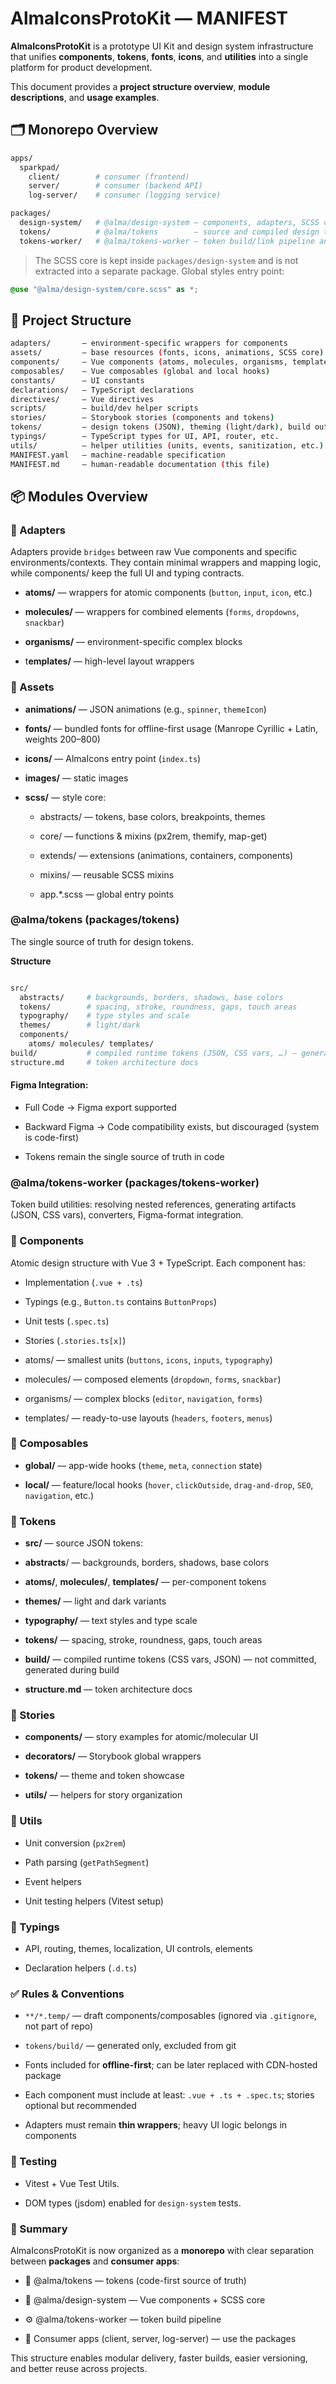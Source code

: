 # AlmaIconsProtoKit — MANIFEST

**AlmaIconsProtoKit** is a prototype UI Kit and design system infrastructure that unifies **components**, **tokens**, **fonts**, **icons**, and **utilities** into a single platform for product development.

This document provides a **project structure overview**, **module descriptions**, and **usage examples**.

## 🗂 Monorepo Overview

```bash
apps/
  sparkpad/
    client/        # consumer (frontend)
    server/        # consumer (backend API)
    log-server/    # consumer (logging service)

packages/
  design-system/   # @alma/design-system — components, adapters, SCSS core, Storybook utils
  tokens/          # @alma/tokens        — source and compiled design tokens
  tokens-worker/   # @alma/tokens-worker — token build/link pipeline and converters
```

> The SCSS core is kept inside `packages/design-system` and is not extracted into a separate package.
> Global styles entry point:

```scss
@use "@alma/design-system/core.scss" as *;
```

## 📂 Project Structure

```bash
adapters/       — environment-specific wrappers for components
assets/         — base resources (fonts, icons, animations, SCSS core)
components/     — Vue components (atoms, molecules, organisms, templates)
composables/    — Vue composables (global and local hooks)
constants/      — UI constants
declarations/   — TypeScript declarations
directives/     — Vue directives
scripts/        — build/dev helper scripts
stories/        — Storybook stories (components and tokens)
tokens/         — design tokens (JSON), theming (light/dark), build outputs
typings/        — TypeScript types for UI, API, router, etc.
utils/          — helper utilities (units, events, sanitization, etc.)
MANIFEST.yaml   — machine-readable specification
MANIFEST.md     — human-readable documentation (this file)
```

## 📦 Modules Overview

### 🔹 Adapters

Adapters provide `bridges` between raw Vue components and specific environments/contexts.
They contain minimal wrappers and mapping logic, while components/ keep the full UI and typing contracts.

- **atoms/** — wrappers for atomic components (`button`, `input`, `icon`, etc.)

- **molecules/** — wrappers for combined elements (`forms`, `dropdowns`, `snackbar`)

- **organisms/** — environment-specific complex blocks

- t**emplates/** — high-level layout wrappers

### 🔹 Assets

- **animations/** — JSON animations (e.g., `spinner`, `themeIcon`)

- **fonts/** — bundled fonts for offline-first usage (Manrope Cyrillic + Latin, weights 200–800)

- **icons/** — AlmaIcons entry point (`index.ts`)

- **images/** — static images

- **scss/** — style core:
  - abstracts/ — tokens, base colors, breakpoints, themes

  - core/ — functions & mixins (px2rem, themify, map-get)

  - extends/ — extensions (animations, containers, components)

  - mixins/ — reusable SCSS mixins

  - app.\*.scss — global entry points

### @alma/tokens (packages/tokens)

The single source of truth for design tokens.

**Structure**

```bash

src/
  abstracts/     # backgrounds, borders, shadows, base colors
  tokens/        # spacing, stroke, roundness, gaps, touch areas
  typography/    # type styles and scale
  themes/        # light/dark
  components/
    atoms/ molecules/ templates/
build/           # compiled runtime tokens (JSON, CSS vars, …) — generated
structure.md     # token architecture docs

```

#### Figma Integration:

- Full Code → Figma export supported

- Backward Figma → Code compatibility exists, but discouraged (system is code-first)

- Tokens remain the single source of truth in code

### @alma/tokens-worker (packages/tokens-worker)

Token build utilities: resolving nested references, generating artifacts (JSON, CSS vars), converters, Figma-format integration.

### 🔹 Components

Atomic design structure with Vue 3 + TypeScript.
Each component has:

- Implementation (`.vue + .ts`)

- Typings (e.g., `Button.ts` contains `ButtonProps`)

- Unit tests (`.spec.ts`)

- Stories (`.stories.ts[x]`)

- atoms/ — smallest units (`buttons`, `icons`, `inputs`, `typography`)

- molecules/ — composed elements (`dropdown`, `forms`, `snackbar`)

- organisms/ — complex blocks (`editor`, `navigation`, `forms`)

- templates/ — ready-to-use layouts (`headers`, `footers`, `menus`)

### 🔹 Composables

- **global/** — app-wide hooks (`theme`, `meta`, `connection` state)

- **local/** — feature/local hooks (`hover`, `clickOutside`, `drag-and-drop`, `SEO`, `navigation`, etc.)

### 🔹 Tokens

- **src/** — source JSON tokens:

- **abstracts**/ — backgrounds, borders, shadows, base colors

- **atoms/**, **molecules/**, **templates/** — per-component tokens

- **themes/** — light and dark variants

- **typography/** — text styles and type scale

- **tokens/** — spacing, stroke, roundness, gaps, touch areas

- **build/** — compiled runtime tokens (CSS vars, JSON) — not committed, generated during build

- **structure.md** — token architecture docs

### 🔹 Stories

- **components/** — story examples for atomic/molecular UI

- **decorators/** — Storybook global wrappers

- **tokens/** — theme and token showcase

- **utils/** — helpers for story organization

### 🔹 Utils

- Unit conversion (`px2rem`)

- Path parsing (`getPathSegment`)

- Event helpers

- Unit testing helpers (Vitest setup)

### 🔹 Typings

- API, routing, themes, localization, UI controls, elements

- Declaration helpers (`.d.ts`)

### ✅ Rules & Conventions

- `**/*.temp/` — draft components/composables (ignored via `.gitignore`, not part of repo)

- `tokens/build/` — generated only, excluded from git

- Fonts included for **offline-first**; can be later replaced with CDN-hosted package

- Each component must include at least: `.vue + .ts + .spec.ts`; stories optional but recommended

- Adapters must remain **thin wrappers**; heavy UI logic belongs in components

### 🧪 Testing

- Vitest + Vue Test Utils.

- DOM types (jsdom) enabled for `design-system` tests.

### 📖 Summary

AlmaIconsProtoKit is now organized as a **monorepo** with clear separation between **packages** and **consumer apps**:

- 🎨 @alma/tokens — tokens (code-first source of truth)

- 🧩 @alma/design-system — Vue components + SCSS core

- ⚙️ @alma/tokens-worker — token build pipeline

- 🧪 Consumer apps (client, server, log-server) — use the packages

This structure enables modular delivery, faster builds, easier versioning, and better reuse across projects.
